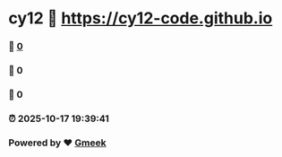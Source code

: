 # cy12 :link: https://cy12-code.github.io 
### :page_facing_up: [0](https://cy12-code.github.io/tag.html) 
### :speech_balloon: 0 
### :hibiscus: 0 
### :alarm_clock: 2025-10-17 19:39:41 
### Powered by :heart: [Gmeek](https://github.com/Meekdai/Gmeek)
